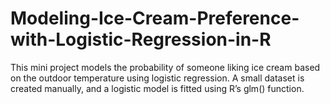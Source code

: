 # Modeling-Ice-Cream-Preference-with-Logistic-Regression-in-R
This mini project models the probability of someone liking ice cream based on the outdoor temperature using logistic regression. A small dataset is created manually, and a logistic model is fitted using R’s glm() function.
